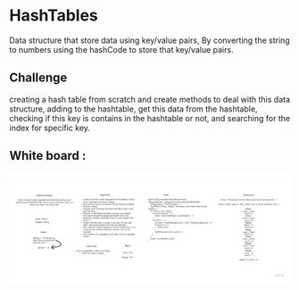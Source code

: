 # HashTables


Data structure that store data using key/value pairs, By converting the string to numbers using the hashCode to store that key/value pairs.


## Challenge


creating a hash table from scratch and create methods to deal with this data structure, adding to the hashtable, get this data from the hashtable, 
checking if this key is contains in the hashtable or not, and searching for the index for specific key.

## White board : 

![challenge31](./Challenge31.jpg)